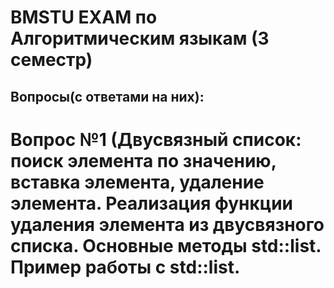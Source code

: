 # BMSTU EXAM по Алгоритмическим языкам (3 семестр)
## Вопросы(с ответами на них):

# Вопрос №1 (Двусвязный список: поиск элемента по значению, вставка элемента, удаление элемента. Реализация функции удаления элемента из двусвязного списка. Основные методы std::list. Пример работы с std::list.

